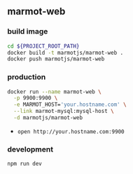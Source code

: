## marmot-web

### build image

```bash
cd ${PROJECT_ROOT_PATH}
docker build -t marmotjs/marmot-web .
docker push marmotjs/marmot-web
```

### production

```bash
docker run --name marmot-web \
  -p 9900:9900 \
  -e MARMOT_HOST='your.hostname.com' \
  --link marmot-mysql:mysql-host \
  -d marmotjs/marmot-web
```

- `open http://your.hostname.com:9900`

### development

```bash
npm run dev
```
